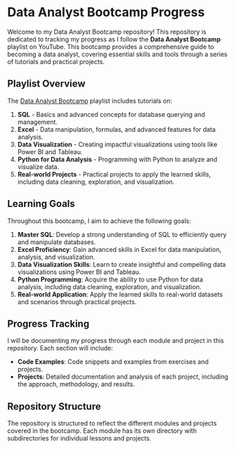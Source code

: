 # Data Analyst Bootcamp Progress

Welcome to my Data Analyst Bootcamp repository! This repository is dedicated to tracking my progress as I follow the **Data Analyst Bootcamp** playlist on YouTube. This bootcamp provides a comprehensive guide to becoming a data analyst, covering essential skills and tools through a series of tutorials and practical projects.

## Playlist Overview

The [Data Analyst Bootcamp](https://www.youtube.com/playlist?list=PLUaB-1hjhk8FE_XZ87vPPSfHqb6OcM0cF) playlist includes tutorials on:

1. **SQL** - Basics and advanced concepts for database querying and management.
2. **Excel** - Data manipulation, formulas, and advanced features for data analysis.
3. **Data Visualization** - Creating impactful visualizations using tools like Power BI and Tableau.
4. **Python for Data Analysis** - Programming with Python to analyze and visualize data.
5. **Real-world Projects** - Practical projects to apply the learned skills, including data cleaning, exploration, and visualization.

## Learning Goals

Throughout this bootcamp, I aim to achieve the following goals:

1. **Master SQL**: Develop a strong understanding of SQL to efficiently query and manipulate databases.
2. **Excel Proficiency**: Gain advanced skills in Excel for data manipulation, analysis, and visualization.
3. **Data Visualization Skills**: Learn to create insightful and compelling data visualizations using Power BI and Tableau.
4. **Python Programming**: Acquire the ability to use Python for data analysis, including data cleaning, exploration, and visualization.
5. **Real-world Application**: Apply the learned skills to real-world datasets and scenarios through practical projects.

## Progress Tracking

I will be documenting my progress through each module and project in this repository. Each section will include:

- **Code Examples**: Code snippets and examples from exercises and projects.
- **Projects**: Detailed documentation and analysis of each project, including the approach, methodology, and results.

## Repository Structure

The repository is structured to reflect the different modules and projects covered in the bootcamp. Each module has its own directory with subdirectories for individual lessons and projects.

